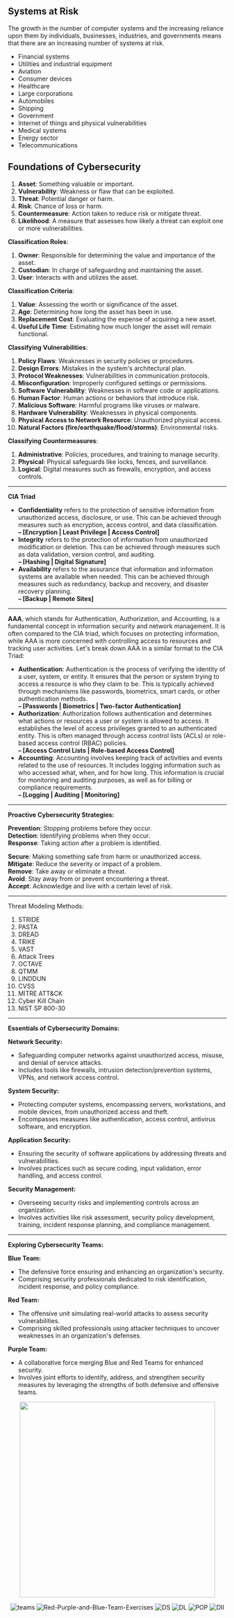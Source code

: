 Systems at Risk
---------------
The growth in the number of computer systems and the increasing reliance upon them by individuals, businesses, industries, and governments means that there are an increasing number of systems at risk.
*   Financial systems
*   Utilities and industrial equipment
*   Aviation
*   Consumer devices
*   Healthcare
*   Large corporations
*   Automobiles
*   Shipping
*   Government
*   Internet of things and physical vulnerabilities
*   Medical systems
*   Energy sector
*   Telecommunications


Foundations of Cybersecurity
----------------------------
1.  **Asset**: Something valuable or important.   
2.  **Vulnerability**: Weakness or flaw that can be exploited.   
3.  **Threat**: Potential danger or harm.   
4.  **Risk**: Chance of loss or harm.   
5.  **Countermeasure**: Action taken to reduce risk or mitigate threat.
6.  **Likelihood**: A measure that assesses how likely a threat can exploit one or more vulnerabilities.

**Classification Roles**:
1.  **Owner**: Responsible for determining the value and importance of the asset.
2.  **Custodian**: In charge of safeguarding and maintaining the asset.
3.  **User**: Interacts with and utilizes the asset.

**Classification Criteria**:
1.  **Value**: Assessing the worth or significance of the asset.
2.  **Age**: Determining how long the asset has been in use.
3.  **Replacement Cost**: Evaluating the expense of acquiring a new asset.
4.  **Useful Life Time**: Estimating how much longer the asset will remain functional.

**Classifying Vulnerabilities**:
1.  **Policy Flaws**: Weaknesses in security policies or procedures.
2.  **Design Errors**: Mistakes in the system's architectural plan.
3.  **Protocol Weaknesses**: Vulnerabilities in communication protocols.
4.  **Misconfiguration**: Improperly configured settings or permissions.
5.  **Software Vulnerability**: Weaknesses in software code or applications.
6.  **Human Factor**: Human actions or behaviors that introduce risk.
7.  **Malicious Software**: Harmful programs like viruses or malware.
8.  **Hardware Vulnerability**: Weaknesses in physical components.
9.  **Physical Access to Network Resource**: Unauthorized physical access.
10.  **Natural Factors (fire/earthquake/flood/storms)**: Environmental risks.

**Classifying Countermeasures**:
1.  **Administrative**: Policies, procedures, and training to manage security.
2.  **Physical**: Physical safeguards like locks, fences, and surveillance.
3.  **Logical**: Digital measures such as firewalls, encryption, and access controls.

* * *

**CIA Triad**

*   **Confidentiality** refers to the protection of sensitive information from unauthorized access, disclosure, or use. This can be achieved through measures such as encryption, access control, and data classification.   
    **– \[Encryption | Least Privilege | Access Control\]**
*   **Integrity** refers to the protection of information from unauthorized modification or deletion. This can be achieved through measures such as data validation, version control, and auditing.   
    **– \[Hashing | Digital Signature\]**
*   **Availability** refers to the assurance that information and information systems are available when needed. This can be achieved through measures such as redundancy, backup and recovery, and disaster recovery planning.   
    **– \[Backup | Remote Sites\]**

* * *

**AAA**, which stands for Authentication, Authorization, and Accounting, is a fundamental concept in information security and network management. It is often compared to the CIA triad, which focuses on protecting information, while AAA is more concerned with controlling access to resources and tracking user activities. Let's break down AAA in a similar format to the CIA Triad:

*   **Authentication**: Authentication is the process of verifying the identity of a user, system, or entity. It ensures that the person or system trying to access a resource is who they claim to be. This is typically achieved through mechanisms like passwords, biometrics, smart cards, or other authentication methods.   
    **– \[Passwords | Biometrics | Two-factor Authentication\]**
*   **Authorization**: Authorization follows authentication and determines what actions or resources a user or system is allowed to access. It establishes the level of access privileges granted to an authenticated entity. This is often managed through access control lists (ACLs) or role-based access control (RBAC) policies.   
    **– \[Access Control Lists | Role-based Access Control\]**
*   **Accounting**: Accounting involves keeping track of activities and events related to the use of resources. It includes logging information such as who accessed what, when, and for how long. This information is crucial for monitoring and auditing purposes, as well as for billing or compliance requirements.   
    **– \[Logging | Auditing | Monitoring\]**

* * *

**Proactive Cybersecurity Strategies:**

**Prevention**: Stopping problems before they occur.    
**Detection**: Identifying problems when they occur.    
**Response**: Taking action after a problem is identified.

**Secure**: Making something safe from harm or unauthorized access.   
**Mitigate**: Reduce the severity or impact of a problem.   
**Remove**: Take away or eliminate a threat.   
**Avoid**: Stay away from or prevent encountering a threat.   
**Accept**: Acknowledge and live with a certain level of risk.

* * *

Threat Modeling Methods:
1. STRIDE
2. PASTA
3. DREAD
4. TRIKE
5. VAST
6. Attack Trees
7. OCTAVE
8. QTMM
9. LINDDUN
10. CVSS
11. MITRE ATT&CK
12. Cyber Kill Chain
13. NIST SP 800-30

* * *

**Essentials of Cybersecurity Domains:**

**Network Security:**
*   Safeguarding computer networks against unauthorized access, misuse, and denial of service attacks.
*   Includes tools like firewalls, intrusion detection/prevention systems, VPNs, and network access control.

**System Security:**
*   Protecting computer systems, encompassing servers, workstations, and mobile devices, from unauthorized access and theft.
*   Encompasses measures like authentication, access control, antivirus software, and encryption.

**Application Security:**
*   Ensuring the security of software applications by addressing threats and vulnerabilities.
*   Involves practices such as secure coding, input validation, error handling, and access control.

**Security Management:**
*   Overseeing security risks and implementing controls across an organization.
*   Involves activities like risk assessment, security policy development, training, incident response planning, and compliance management.

* * *

**Exploring Cybersecurity Teams:**

**Blue Team:**
*   The defensive force ensuring and enhancing an organization's security.
*   Comprising security professionals dedicated to risk identification, incident response, and policy compliance.

**Red Team:**
*   The offensive unit simulating real-world attacks to assess security vulnerabilities.
*   Comprising skilled professionals using attacker techniques to uncover weaknesses in an organization's defenses.

**Purple Team:**
*   A collaborative force merging Blue and Red Teams for enhanced security.
*   Involves joint efforts to identify, address, and strengthen security measures by leveraging the strengths of both defensive and offensive teams.

<div align="center">

<img src="https://github.com/MrM8BRH/MrM8BRH/assets/34133187/3f46d342-6aab-4d00-b3ef-968ae825ae7e" width="450px" hight="250px">

![teams](https://github.com/MrM8BRH/MrM8BRH/assets/34133187/189b9dd5-c394-4101-a7f6-032d1f97955a)
![Red-Purple-and-Blue-Team-Exercises](https://github.com/MrM8BRH/MrM8BRH/assets/34133187/ce8dc507-3d3c-4747-9d6b-c3cab12852cb)
![DS](https://github.com/MrM8BRH/MrM8BRH/assets/34133187/1489cebc-5dd1-4e7b-b49a-03c7b086e61e)
![DL](https://github.com/MrM8BRH/MrM8BRH/assets/34133187/b4c6605b-af2b-4673-b703-2a855f9a5b5f)
![POP](https://github.com/user-attachments/assets/4c27766b-d7bd-4f42-8a00-52878dbdbb07)
![DII](https://github.com/user-attachments/assets/5ef0e286-f610-42ed-9797-560ffd4d8e49)


  
</div>

